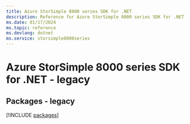 ```yaml
---
title: Azure StorSimple 8000 series SDK for .NET
description: Reference for Azure StorSimple 8000 series SDK for .NET
ms.date: 01/17/2024
ms.topic: reference
ms.devlang: dotnet
ms.service: storsimple8000series
---
```

# Azure StorSimple 8000 series SDK for .NET - legacy
## Packages - legacy
[!INCLUDE [packages](storsimple-8000-series-index.md)]
